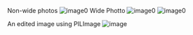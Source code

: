 Non-wide photos
![image0](https://github.com/Ethan43443/UBNL-SCL-Cycle-11-Weather-Balloon/assets/125399829/862fef91-93a6-4eb2-897c-d2e5dd17fa51)
Wide Photto
![image0](https://github.com/Ethan43443/UBNL-SCL-Cycle-11-Weather-Balloon/assets/125399829/20169568-6284-4462-acbc-ec3f0366f39a)
![image0](https://github.com/Ethan43443/UBNL-SCL-Cycle-11-Weather-Balloon/assets/125399829/f298f4a3-344e-4e26-b068-619595d4fa5e)

An edited image using PILImage
![image](https://github.com/Ethan43443/UBNL-SCL-Cycle-11-Weather-Balloon/assets/125399829/90fb9371-9e51-4690-96c8-d67c0405afbc)
